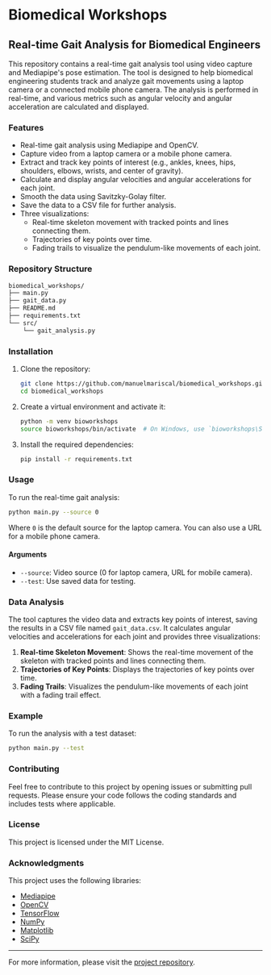 # Biomedical Workshops

## Real-time Gait Analysis for Biomedical Engineers

This repository contains a real-time gait analysis tool using video capture and Mediapipe's pose estimation. The tool is designed to help biomedical engineering students track and analyze gait movements using a laptop camera or a connected mobile phone camera. The analysis is performed in real-time, and various metrics such as angular velocity and angular acceleration are calculated and displayed.

### Features

- Real-time gait analysis using Mediapipe and OpenCV.
- Capture video from a laptop camera or a mobile phone camera.
- Extract and track key points of interest (e.g., ankles, knees, hips, shoulders, elbows, wrists, and center of gravity).
- Calculate and display angular velocities and angular accelerations for each joint.
- Smooth the data using Savitzky-Golay filter.
- Save the data to a CSV file for further analysis.
- Three visualizations:
  - Real-time skeleton movement with tracked points and lines connecting them.
  - Trajectories of key points over time.
  - Fading trails to visualize the pendulum-like movements of each joint.

### Repository Structure

```bash
biomedical_workshops/
├── main.py
├── gait_data.py
├── README.md
├── requirements.txt
└── src/
    └── gait_analysis.py
```

### Installation

1. Clone the repository:

    ```bash
    git clone https://github.com/manuelmariscal/biomedical_workshops.git
    cd biomedical_workshops
    ```

2. Create a virtual environment and activate it:

    ```bash
    python -m venv bioworkshops
    source bioworkshops/bin/activate  # On Windows, use `bioworkshops\Scripts\activate`
    ```

3. Install the required dependencies:

    ```bash
    pip install -r requirements.txt
    ```

### Usage

To run the real-time gait analysis:

```bash
python main.py --source 0
```

Where `0` is the default source for the laptop camera. You can also use a URL for a mobile phone camera.

#### Arguments

- `--source`: Video source (0 for laptop camera, URL for mobile camera).
- `--test`: Use saved data for testing.

### Data Analysis

The tool captures the video data and extracts key points of interest, saving the results in a CSV file named `gait_data.csv`. It calculates angular velocities and accelerations for each joint and provides three visualizations:

1. **Real-time Skeleton Movement**: Shows the real-time movement of the skeleton with tracked points and lines connecting them.
2. **Trajectories of Key Points**: Displays the trajectories of key points over time.
3. **Fading Trails**: Visualizes the pendulum-like movements of each joint with a fading trail effect.

### Example

To run the analysis with a test dataset:

```bash
python main.py --test
```

### Contributing

Feel free to contribute to this project by opening issues or submitting pull requests. Please ensure your code follows the coding standards and includes tests where applicable.

### License

This project is licensed under the MIT License.

### Acknowledgments

This project uses the following libraries:

- [Mediapipe](https://google.github.io/mediapipe/)
- [OpenCV](https://opencv.org/)
- [TensorFlow](https://www.tensorflow.org/)
- [NumPy](https://numpy.org/)
- [Matplotlib](https://matplotlib.org/)
- [SciPy](https://www.scipy.org/)

---

For more information, please visit the [project repository](https://github.com/manuelmariscal/biomedical_workshops).

